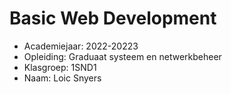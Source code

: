 # Basic Web Development

- Academiejaar: 2022-20223 
- Opleiding: Graduaat systeem en netwerkbeheer
- Klasgroep: 1SND1
- Naam: Loic Snyers

